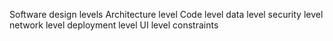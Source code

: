 Software design levels
Architecture level
Code level
data level
security level
network level
deployment level
UI level
constraints